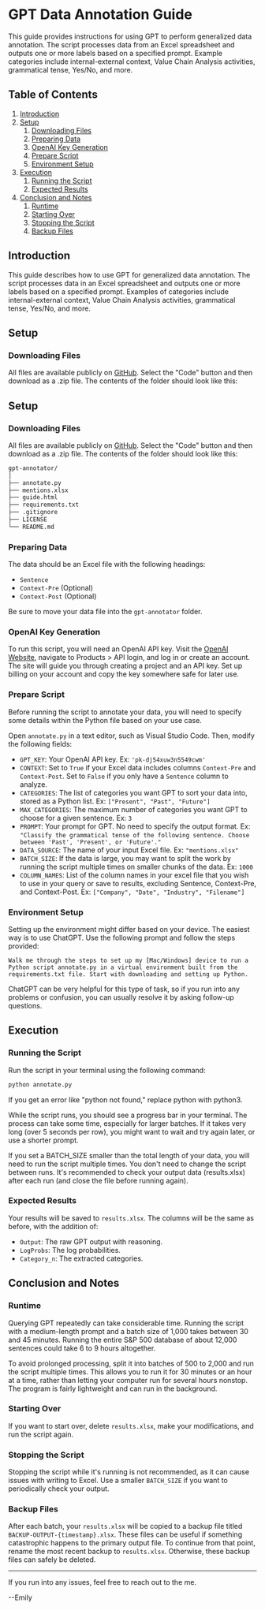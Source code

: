 # GPT Data Annotation Guide

This guide provides instructions for using GPT to perform generalized data annotation. The script processes data from an Excel spreadsheet and outputs one or more labels based on a specified prompt. Example categories include internal-external context, Value Chain Analysis activities, grammatical tense, Yes/No, and more.

## Table of Contents
1. [Introduction](#introduction)
2. [Setup](#setup)
   1. [Downloading Files](#downloading-files)
   2. [Preparing Data](#preparing-data)
   3. [OpenAI Key Generation](#openai-key-generation)
   4. [Prepare Script](#prepare-script)
   5. [Environment Setup](#environment-setup)
3. [Execution](#execution)
   1. [Running the Script](#running-the-script)
   2. [Expected Results](#expected-results)
4. [Conclusion and Notes](#conclusion-and-notes)
   1. [Runtime](#runtime)
   2. [Starting Over](#starting-over)
   3. [Stopping the Script](#stopping-the-script)
   4. [Backup Files](#backup-files)

## Introduction

This guide describes how to use GPT for generalized data annotation. The script processes data in an Excel spreadsheet and outputs one or more labels based on a specified prompt. Examples of categories include internal-external context, Value Chain Analysis activities, grammatical tense, Yes/No, and more.

## Setup

### Downloading Files

All files are available publicly on [GitHub](https://github.com/emilyhasson/gpt-annotator/tree/main). Select the "Code" button and then download as a .zip file. The contents of the folder should look like this:

## Setup

### Downloading Files

All files are available publicly on [GitHub](https://github.com/emilyhasson/gpt-annotator/tree/main). Select the "Code" button and then download as a .zip file. The contents of the folder should look like this:

```bash
gpt-annotator/
│
├── annotate.py
├── mentions.xlsx
├── guide.html
├── requirements.txt
├── .gitignore
├── LICENSE
└── README.md
```

### Preparing Data

The data should be an Excel file with the following headings:

- `Sentence`
- `Context-Pre` (Optional)
- `Context-Post` (Optional)

Be sure to move your data file into the `gpt-annotator` folder.

### OpenAI Key Generation

To run this script, you will need an OpenAI API key. Visit the [OpenAI Website](https://openai.com), navigate to Products > API login, and log in or create an account. The site will guide you through creating a project and an API key. Set up billing on your account and copy the key somewhere safe for later use.

### Prepare Script

Before running the script to annotate your data, you will need to specify some details within the Python file based on your use case. 

Open `annotate.py` in a text editor, such as Visual Studio Code. Then, modify the following fields:

- `GPT_KEY`: Your OpenAI API key. Ex: `'pk-dj54xuw3n5549cwm'`
- `CONTEXT`: Set to `True` if your Excel data includes columns `Context-Pre` and `Context-Post`. Set to `False` if you only have a `Sentence` column to analyze.
- `CATEGORIES`: The list of categories you want GPT to sort your data into, stored as a Python list. Ex: `["Present", "Past", "Future"]`
- `MAX_CATEGORIES`: The maximum number of categories you want GPT to choose for a given sentence. Ex: `3`
- `PROMPT`: Your prompt for GPT. No need to specify the output format. Ex: `"Classify the grammatical tense of the following sentence. Choose between 'Past', 'Present', or 'Future'."`
- `DATA_SOURCE`: The name of your input Excel file. Ex: `"mentions.xlsx"`
- `BATCH_SIZE`: If the data is large, you may want to split the work by running the script multiple times on smaller chunks of the data. Ex: `1000`
- `COLUMN_NAMES`: List of the column names in your excel file that you wish to use in your query or save to results, excluding Sentence, Context-Pre, and Context-Post. Ex: `["Company", "Date", "Industry", "Filename"]`


### Environment Setup

Setting up the environment might differ based on your device. The easiest way is to use ChatGPT. Use the following prompt and follow the steps provided:

```plaintext
Walk me through the steps to set up my [Mac/Windows] device to run a Python script annotate.py in a virtual environment built from the requirements.txt file. Start with downloading and setting up Python.
```

ChatGPT can be very helpful for this type of task, so if you run into any problems or confusion, you can usually resolve it by asking follow-up questions.

## Execution

### Running the Script

Run the script in your terminal using the following command:

```bash
python annotate.py
```

If you get an error like "python not found," replace python with python3.

While the script runs, you should see a progress bar in your terminal. The process can take some time, especially for larger batches. If it takes very long (over 5 seconds per row), you might want to wait and try again later, or use a shorter prompt.

If you set a BATCH_SIZE smaller than the total length of your data, you will need to run the script multiple times. You don't need to change the script between runs. It's recommended to check your output data (results.xlsx) after each run (and close the file before running again).

### Expected Results

Your results will be saved to `results.xlsx`. The columns will be the same as before, with the addition of:

- `Output`: The raw GPT output with reasoning.
- `LogProbs`: The log probabilities.
- `Category_n`: The extracted categories.

## Conclusion and Notes

### Runtime

Querying GPT repeatedly can take considerable time. Running the script with a medium-length prompt and a batch size of 1,000 takes between 30 and 45 minutes. Running the entire S&P 500 database of about 12,000 sentences could take 6 to 9 hours altogether.

To avoid prolonged processing, split it into batches of 500 to 2,000 and run the script multiple times. This allows you to run it for 30 minutes or an hour at a time, rather than letting your computer run for several hours nonstop. The program is fairly lightweight and can run in the background.

### Starting Over

If you want to start over, delete `results.xlsx`, make your modifications, and run the script again.

### Stopping the Script

Stopping the script while it's running is not recommended, as it can cause issues with writing to Excel. Use a smaller `BATCH_SIZE` if you want to periodically check your output.

### Backup Files

After each batch, your `results.xlsx` will be copied to a backup file titled `BACKUP-OUTPUT-{timestamp}.xlsx`. These files can be useful if something catastrophic happens to the primary output file. To continue from that point, rename the most recent backup to `results.xlsx`. Otherwise, these backup files can safely be deleted.

---

If you run into any issues, feel free to reach out to the me.

--Emily
